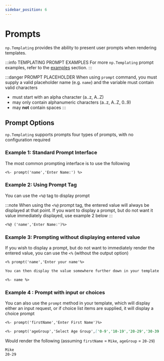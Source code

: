 ```yaml
---
sidebar_position: 6
---
```


# Prompts
`np.Templating` provides the ability to present user prompts when rendering templates.

:::info TEMPLATING PROMPT EXAMPLES
For more `np.Templating` prompt examples, refer to the [examples](/docs/templating-examples/prompt) section.
:::

:::danger PROMPT PLACEHOLDER
When using `prompt` command, you must supply a valid placeholder name (e.g. `name`) and the variable must contain valid characters
- must start with an alpha character (a..z, A..Z)
- may only contain alphanumeric characters (a..z, A..Z, 0..9)
- may **not** contain spaces
:::

## Prompt Options
`np.Templating` supports prompts four types of prompts, with no configuration required

### Example 1: Standard Prompt Interface
The most common prompting interface is to use the following

```markdown
<%- prompt('name','Enter Name:') %>
```

### Example 2: Using Prompt Tag
You can use the `<%@` tag to display prompt

:::note
When using the `<%@` prompt tag, the entered value will always be displayed at that point.  If you want to display a prompt, but do not want it value immediately displayed, use example 2 below
:::

```markdown
<%@ ('name','Enter Name:')%>
```

### Example 3: Prompting without displaying entered value
If you wish to display a prompt, but do not want to immediately render the entered value, you can use the `<%` (without the output option)

```markdown
<% prompt('name','Enter your name'%>

You can then display the value somewhere further down in your template

<%- name %>
```

### Example 4 : Prompt with input or choices
You can also use the `prompt` method in your template, which will display either an input request, or if choice list items are supplied, it will display a choice prompt

```markdown
<%- prompt('firstName','Enter First Name')%>

<%- prompt('ageGroup','Select Age Group',['0-9','10-19','20-29','30-39','40+']%>
```

Would render the following (assuming `firstName` = `Mike`, `ageGroup` = `20-29`)

```markdown
Mike
20-29
```
